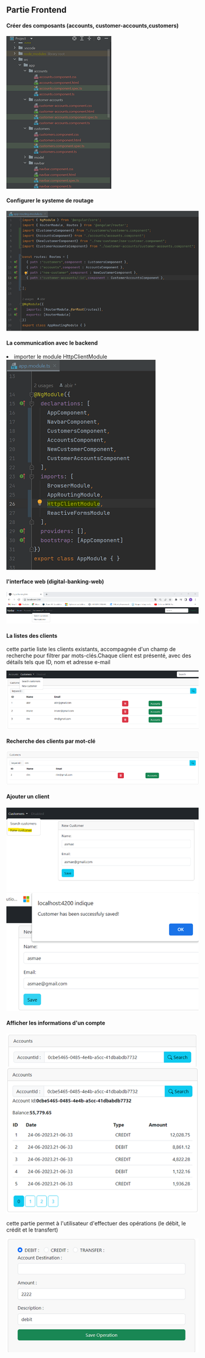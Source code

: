 <h2>Partie Frontend</h2>
<h4>Créer des composants (accounts, customer-accounts,customers)</h3>
<img src="images/i1.png">
<h4>Configurer le systeme de routage</h4>
<img src="images/i2.png">
<h4>La communication avec le backend</h4>
<li>importer le module HttpClientModule</li>
<img src="images/i3.png">
<h4>l'interface web (digital-banking-web)</h4>
<img src="images/i4.png">
<h4>La listes des clients</h4>
<p>cette partie liste les clients existants, accompagnée d'un champ de recherche pour filtrer par mots-clés.Chaque client est présenté, avec des détails tels que  ID, nom et adresse e-mail</p>
<img src="images/i5.png">
<h4>Recherche des clients par mot-clé</h4>
<img src="images/i6.png">
<h4>Ajouter un client</h4>
<img src="images/i7.png">

<img src="images/i8.png">
<h4>Afficher les informations d'un compte</h4>
<img src="images/i9.png">

<img src="images/i10.png">
<p>cette partie permet à l'utilisateur d'effectuer des opérations (le débit, le crédit et le transfert)</p>
<img src="images/i11.png">

